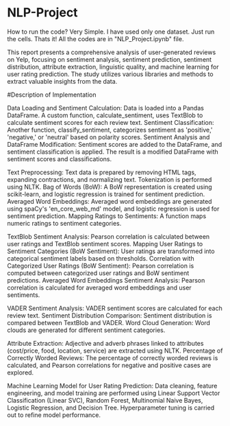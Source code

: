 # NLP-Project

How to run the code? 
Very Simple. I have used only one dataset. Just run the cells. Thats it! All the codes are in "NLP_Project.ipynb" file. 

This report presents a comprehensive analysis of user-generated reviews on Yelp, focusing on sentiment analysis, sentiment prediction, sentiment distribution, attribute extraction, linguistic quality, and machine learning for user rating prediction. The study utilizes various libraries and methods to extract valuable insights from the data. 

#Description of Implementation

Data Loading and Sentiment Calculation: Data is loaded into a Pandas DataFrame. A custom function, calculate_sentiment, uses TextBlob to calculate sentiment scores for each review text.
Sentiment Classification: Another function, classify_sentiment, categorizes sentiment as 'positive,' 'negative,' or 'neutral' based on polarity scores.
Sentiment Analysis and DataFrame Modification: Sentiment scores are added to the DataFrame, and sentiment classification is applied. The result is a modified DataFrame with sentiment scores and classifications.


Text Preprocessing: Text data is prepared by removing HTML tags, expanding contractions, and normalizing text. Tokenization is performed using NLTK.
Bag of Words (BoW): A BoW representation is created using scikit-learn, and logistic regression is trained for sentiment prediction.
Averaged Word Embeddings: Averaged word embeddings are generated using spaCy's 'en_core_web_md' model, and logistic regression is used for sentiment prediction.
Mapping Ratings to Sentiments: A function maps numeric ratings to sentiment categories.


TextBlob Sentiment Analysis: Pearson correlation is calculated between user ratings and TextBlob sentiment scores.
Mapping User Ratings to Sentiment Categories (BoW Sentiment): User ratings are transformed into categorical sentiment labels based on thresholds.
Correlation with Categorized User Ratings (BoW Sentiment): Pearson correlation is computed between categorized user ratings and BoW sentiment predictions.
Averaged Word Embeddings Sentiment Analysis: Pearson correlation is calculated for averaged word embeddings and user sentiments.


VADER Sentiment Analysis: VADER sentiment scores are calculated for each review text.
Sentiment Distribution Comparison: Sentiment distribution is compared between TextBlob and VADER.
Word Cloud Generation: Word clouds are generated for different sentiment categories.


Attribute Extraction: Adjective and adverb phrases linked to attributes (cost/price, food, location, service) are extracted using NLTK.
Percentage of Correctly Worded Reviews: The percentage of correctly worded reviews is calculated, and Pearson correlations for negative and positive cases are explored.


Machine Learning Model for User Rating Prediction: Data cleaning, feature engineering, and model training are performed using Linear Support Vector Classification (Linear SVC), Random Forest, Multinomial Naive Bayes, Logistic Regression, and Decision Tree. Hyperparameter tuning is carried out to refine model performance.
